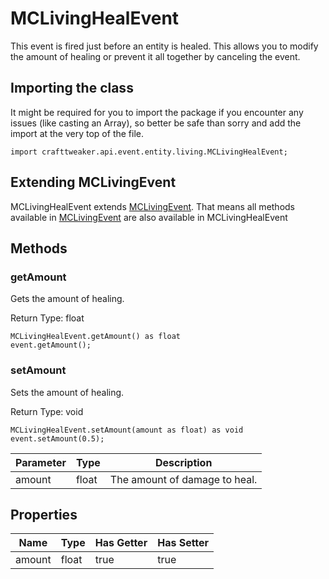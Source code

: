 # MCLivingHealEvent

This event is fired just before an entity is healed. This allows you to 
 modify the amount of healing or prevent it all together by canceling the 
 event.

## Importing the class

It might be required for you to import the package if you encounter any issues (like casting an Array), so better be safe than sorry and add the import at the very top of the file.
```zenscript
import crafttweaker.api.event.entity.living.MCLivingHealEvent;
```


## Extending MCLivingEvent

MCLivingHealEvent extends [MCLivingEvent](/vanilla/api/event/entity/MCLivingEvent). That means all methods available in [MCLivingEvent](/vanilla/api/event/entity/MCLivingEvent) are also available in MCLivingHealEvent

## Methods

### getAmount

Gets the amount of healing.

Return Type: float

```zenscript
MCLivingHealEvent.getAmount() as float
event.getAmount();
```
### setAmount

Sets the amount of healing.

Return Type: void

```zenscript
MCLivingHealEvent.setAmount(amount as float) as void
event.setAmount(0.5);
```
| Parameter | Type | Description |
|-----------|------|-------------|
| amount | float | The amount of damage to heal. |


## Properties

| Name | Type | Has Getter | Has Setter |
|------|------|------------|------------|
| amount | float | true | true |

